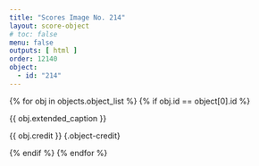 ```yaml
---
title: "Scores Image No. 214"
layout: score-object
# toc: false
menu: false
outputs: [ html ]
order: 12140
object:
  - id: "214"
---
```


{% for obj in objects.object_list %}
{% if obj.id == object[0].id %}

{{ obj.extended_caption }}

{{ obj.credit }} {.object-credit}

{% endif %}
{% endfor %}
